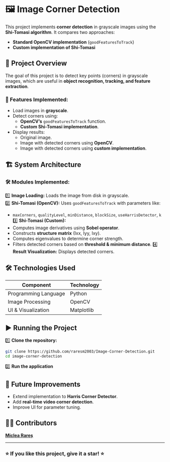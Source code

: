 # 🖼️ Image Corner Detection

This project implements **corner detection** in grayscale images using the **Shi-Tomasi algorithm**. It compares two approaches:
- **Standard OpenCV implementation** (`goodFeaturesToTrack`)
- **Custom implementation of Shi-Tomasi**

## 📌 Project Overview

The goal of this project is to detect key points (corners) in grayscale images, which are useful in **object recognition, tracking, and feature extraction**.

### 🔹 Features Implemented:
- Load images in **grayscale**.
- Detect corners using:
  - **OpenCV’s** `goodFeaturesToTrack` function.
  - **Custom Shi-Tomasi implementation**.
- Display results:
  - Original image.
  - Image with detected corners using **OpenCV**.
  - Image with detected corners using **custom implementation**.

## 🏗️ System Architecture

### 🛠️ Modules Implemented:
1️⃣ **Image Loading:** Loads the image from disk in grayscale.  
2️⃣ **Shi-Tomasi (OpenCV):** Uses `goodFeaturesToTrack` with parameters like:
   - `maxCorners`, `qualityLevel`, `minDistance`, `blockSize`, `useHarrisDetector`, `k`  
3️⃣ **Shi-Tomasi (Custom):** 
   - Computes image derivatives using **Sobel operator**.
   - Constructs **structure matrix** (Ixx, Iyy, Ixy).
   - Computes eigenvalues to determine corner strength.
   - Filters detected corners based on **threshold & minimum distance**.
4️⃣ **Result Visualization:** Displays detected corners.

## 🛠️ Technologies Used

| Component          | Technology |
|--------------------|------------|
| Programming Language | Python |
| Image Processing   | OpenCV |
| UI & Visualization | Matplotlib |

## ▶️ Running the Project

1️⃣ **Clone the repository:**
   ```sh
   git clone https://github.com/raresm2003/Image-Corner-Detection.git
   cd image-corner-detection
   ```

2️⃣ **Run the application**

## 🚀 Future Improvements

- Extend implementation to **Harris Corner Detector**.
- Add **real-time video corner detection**.
- Improve UI for parameter tuning.

## 👨‍💻 Contributors

**[Miclea Rareș](https://github.com/raresm2003)**  

---

### ⭐ If you like this project, give it a star! ⭐  

